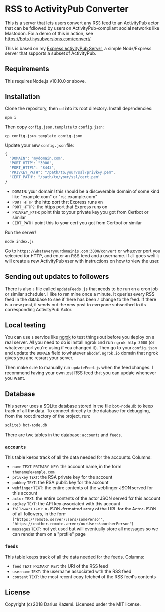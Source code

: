# RSS to ActivityPub Converter

This is a server that lets users convert any RSS feed to an ActivityPub actor that can be followed by users on ActivityPub-compliant social networks like Mastodon. For a demo of this in action, see https://bots.tinysubversions.com/convert/

This is based on my [Express ActivityPub Server](https://github.com/dariusk/express-activitypub), a simple Node/Express server that supports a subset of ActivityPub.

## Requirements

This requires Node.js v10.10.0 or above.

## Installation

Clone the repository, then `cd` into its root directory. Install dependencies:

`npm i`

Then copy `config.json.template` to `config.json`:

`cp config.json.template config.json`

Update your new `config.json` file:

```js
{
  "DOMAIN": "mydomain.com",
  "PORT_HTTP": "3000",
  "PORT_HTTPS": "8443",
  "PRIVKEY_PATH": "/path/to/your/ssl/privkey.pem",
  "CERT_PATH": "/path/to/your/ssl/cert.pem"
}
```

* `DOMAIN`: your domain! this should be a discoverable domain of some kind like "example.com" or "rss.example.com"
* `PORT_HTTP`: the http port that Express runs on
* `PORT_HTTPS`: the https port that Express runs on
* `PRIVKEY_PATH`: point this to your private key you got from Certbot or similar
* `CERT_PATH`: point this to your cert you got from Certbot or similar

Run the server!

`node index.js`

Go to `https://whateveryourdomainis.com:3000/convert` or whatever port you selected for HTTP, and enter an RSS feed and a username. If all goes well it will create a new ActivityPub user with instructions on how to view the user.

## Sending out updates to followers

There is also a file called `updateFeeds.js` that needs to be run on a cron job or similar scheduler. I like to run mine once a minute. It queries every RSS feed in the database to see if there has been a change to the feed. If there is a new post, it sends out the new post to everyone subscribed to its corresponding ActivityPub Actor.

## Local testing

You can use a service like [ngrok](https://ngrok.com/) to test things out before you deploy on a real server. All you need to do is install ngrok and run `ngrok http 3000` (or whatever port you're using if you changed it). Then go to your `config.json` and update the `DOMAIN` field to whatever `abcdef.ngrok.io` domain that ngrok gives you and restart your server.

Then make sure to manually run `updateFeed.js` when the feed changes. I recommend having your own test RSS feed that you can update whenever you want.

## Database

This server uses a SQLite database stored in the file `bot-node.db` to keep track of all the data. To connect directly to the database for debugging, from the root directory of the project, run:

```bash
sqlite3 bot-node.db
```

There are two tables in the database: `accounts` and `feeds`.

### `accounts`

This table keeps track of all the data needed for the accounts. Columns:

* `name` `TEXT PRIMARY KEY`: the account name, in the form `thename@example.com`
* `privkey` `TEXT`: the RSA private key for the account
* `pubkey` `TEXT`: the RSA public key for the account
* `webfinger` `TEXT`: the entire contents of the webfinger JSON served for this account
* `actor` `TEXT`: the entire contents of the actor JSON served for this account
* `apikey` `TEXT`: the API key associated with this account
* `followers` `TEXT`: a JSON-formatted array of the URL for the Actor JSON of all followers, in the form `["https://remote.server/users/somePerson", "https://another.remote.server/ourUsers/anotherPerson"]`
* `messages` `TEXT`: not yet used but will eventually store all messages so we can render them on a "profile" page

### `feeds`

This table keeps track of all the data needed for the feeds. Columns:

* `feed` `TEXT PRIMARY KEY`: the URI of the RSS feed
* `username` `TEXT`: the username associated with the RSS feed
* `content` `TEXT`: the most recent copy fetched of the RSS feed's contents

## License

Copyright (c) 2018 Darius Kazemi. Licensed under the MIT license.
